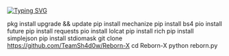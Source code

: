 [![Typing SVG](https://readme-typing-svg.demolab.com?font=Ubuntu&pause=1000&color=C81A1F&width=435&lines=Welcome+to+TEAM-SHADOW'S+terminal+of+justice;New+Facebook+cracking+tool+;Happy+Christmas+in+advance+)](https://git.io/typing-svg)


pkg install upgrade && update
pip install mechanize
pip install bs4 
pio install future
pip install requests 
pio install lolcat
pip install rich 
pip install simplejson
pip install stdiomask 
git clone https://github.com/TeamSh4d0w/Reborn-X
cd Reborn-X
python reborn.py

